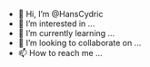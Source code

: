 - 👋 Hi, I’m @HansCydric
- 👀 I’m interested in ...
- 🌱 I’m currently learning ...
- 💞️ I’m looking to collaborate on ...
- 📫 How to reach me ...

<!---
HansCydric/HansCydric is a ✨ special ✨ repository because its `README.md` (this file) appears on your GitHub profile.
You can click the Preview link to take a look at your changes.
--->
